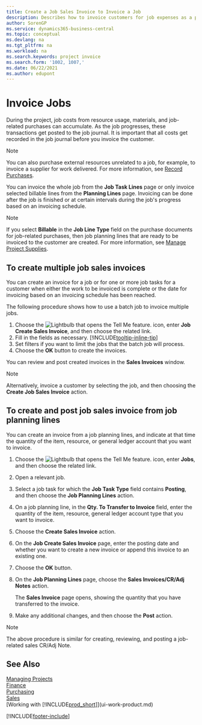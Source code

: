 ```yaml
---
title: Create a Job Sales Invoice to Invoice a Job
description: Describes how to invoice customers for job expenses as a project progresses and costs accumulate.
author: SorenGP
ms.service: dynamics365-business-central
ms.topic: conceptual
ms.devlang: na
ms.tgt_pltfrm: na
ms.workload: na
ms.search.keywords: project invoice
ms.search.form: '1002, 1007,'
ms.date: 06/22/2021
ms.author: edupont
---
```

# <a name="invoice-jobs"></a>Invoice Jobs
During the project, job costs from resource usage, materials, and job-related purchases can accumulate. As the job progresses, these transactions get posted to the job journal. It is important that all costs get recorded in the job journal before you invoice the customer.

> [!NOTE]
> You can also purchase external resources unrelated to a job, for example, to invoice a supplier for work delivered. For more information, see [Record Purchases](purchasing-how-record-purchases.md).

You can invoice the whole job from the **Job Task Lines** page or only invoice selected billable lines from the **Planning Lines** page. Invoicing can be done after the job is finished or at certain intervals during the job's progress based on an invoicing schedule.

> [!NOTE]  
> If you select **Billable** in the **Job Line Type** field on the purchase documents for job-related purchases, then job planning lines that are ready to be invoiced to the customer are created. For more information, see [Manage Project Supplies](projects-how-manage-project-supplies.md).

## <a name="to-create-multiple-job-sales-invoices"></a>To create multiple job sales invoices
You can create an invoice for a job or for one or more job tasks for a customer when either the work to be invoiced is complete or the date for invoicing based on an invoicing schedule has been reached.

The following procedure shows how to use a batch job to invoice multiple jobs.  

1. Choose the ![Lightbulb that opens the Tell Me feature.](media/ui-search/search_small.png "Tell me what you want to do") icon, enter **Job Create Sales Invoice**, and then choose the related link.  
2. Fill in the fields as necessary. [!INCLUDE[tooltip-inline-tip](includes/tooltip-inline-tip_md.md)]
3. Set filters if you want to limit the jobs that the batch job will process.
4. Choose the **OK** button to create the invoices.  

You can review and post created invoices in the **Sales Invoices** window.

> [!NOTE]
> Alternatively, invoice a customer by selecting the job, and then choosing the **Create Job Sales Invoice** action. 

## <a name="to-create-and-post-job-sales-invoice-from-job-planning-lines"></a>To create and post job sales invoice from job planning lines
You can create an invoice from a job planning lines, and indicate at that time the quantity of the item, resource, or general ledger account that you want to invoice.

1. Choose the ![Lightbulb that opens the Tell Me feature.](media/ui-search/search_small.png "Tell me what you want to do") icon, enter **Jobs**, and then choose the related link.
2. Open a relevant job.
3. Select a job task for which the **Job Task Type** field contains **Posting**, and then choose the **Job Planning Lines** action.  
4. On a job planning line, in the **Qty. To Transfer to Invoice** field, enter the quantity of the item, resource, general ledger account type that you want to invoice.  
5. Choose the **Create Sales Invoice** action.
6. On the **Job Create Sales Invoice** page, enter the posting date and whether you want to create a new invoice or append this invoice to an existing one.
7. Choose the **OK** button.  
8. On the **Job Planning Lines** page, choose the **Sales Invoices/CR/Adj Notes** action.

    The **Sales Invoice** page opens, showing the quantity that you have transferred to the invoice.
9. Make any additional changes, and then choose the **Post** action.

> [!NOTE]  
>   The above procedure is similar for creating, reviewing, and posting a job-related sales CR/Adj Note.


## <a name="see-also"></a>See Also
[Managing Projects](projects-manage-projects.md)  
[Finance](finance.md)  
[Purchasing](purchasing-manage-purchasing.md)         
[Sales](sales-manage-sales.md)      
[Working with [!INCLUDE[prod_short](includes/prod_short.md)]](ui-work-product.md)  


[!INCLUDE[footer-include](includes/footer-banner.md)]
